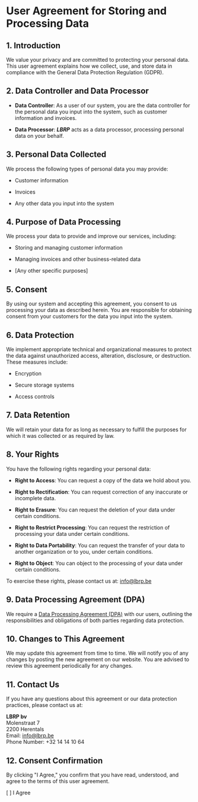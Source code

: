# User Agreement for Storing and Processing Data

## 1. Introduction

We value your privacy and are committed to protecting your personal data. This user agreement explains how we collect, use, and store data in compliance with the General Data Protection Regulation (GDPR).

## 2. Data Controller and Data Processor

- **Data Controller**: As a user of our system, you are the data controller for the personal data you input into the system, such as customer information and invoices.

- **Data Processor**: ***LBRP*** acts as a data processor, processing personal data on your behalf.

## 3. Personal Data Collected

We process the following types of personal data you may provide:

- Customer information

- Invoices

- Any other data you input into the system

## 4. Purpose of Data Processing

We process your data to provide and improve our services, including:

- Storing and managing customer information

- Managing invoices and other business-related data

- [Any other specific purposes]

## 5. Consent

By using our system and accepting this agreement, you consent to us processing your data as described herein. You are responsible for obtaining consent from your customers for the data you input into the system.

## 6. Data Protection

We implement appropriate technical and organizational measures to protect the data against unauthorized access, alteration, disclosure, or destruction. These measures include:

- Encryption

- Secure storage systems

- Access controls

## 7. Data Retention

We will retain your data for as long as necessary to fulfill the purposes for which it was collected or as required by law.

## 8. Your Rights

You have the following rights regarding your personal data:

- **Right to Access**: You can request a copy of the data we hold about you.

- **Right to Rectification**: You can request correction of any inaccurate or incomplete data.

- **Right to Erasure**: You can request the deletion of your data under certain conditions.

- **Right to Restrict Processing**: You can request the restriction of processing your data under certain conditions.

- **Right to Data Portability**: You can request the transfer of your data to another organization or to you, under certain conditions.

- **Right to Object**: You can object to the processing of your data under certain conditions.

To exercise these rights, please contact us at: [info\@lbrp.be](mailto:info@lbrp.be?subject=GDPR)

## 9. Data Processing Agreement (DPA)

We require a [Data Processing Agreement (DPA)](../DPA/README.md) with our users, outlining the responsibilities and obligations of both parties regarding data protection.

## 10. Changes to This Agreement

We may update this agreement from time to time. We will notify you of any changes by posting the new agreement on our website. You are advised to review this agreement periodically for any changes.

## 11. Contact Us

If you have any questions about this agreement or our data protection practices, please contact us at:

**LBRP bv**<br>
Molenstraat 7<br>
2200 Herentals<br>
Email: [info\@lbrp.be](mailto:info@lbrp.be?subject=GDPR)<br>
Phone Number: +32 14 14 10 64<br>

## 12. Consent Confirmation

By clicking "I Agree," you confirm that you have read, understood, and agree to the terms of this user agreement.

[ ] I Agree